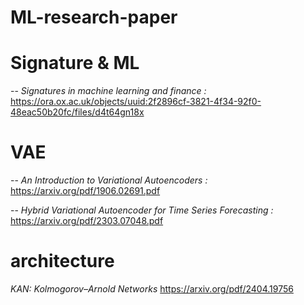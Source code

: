 # ML-research-paper

# Signature & ML

-- *Signatures in machine learning and finance :* https://ora.ox.ac.uk/objects/uuid:2f2896cf-3821-4f34-92f0-48eac50b20fc/files/d4t64gn18x

# VAE

-- *An Introduction to Variational Autoencoders :* https://arxiv.org/pdf/1906.02691.pdf

-- *Hybrid Variational Autoencoder for Time Series Forecasting :* https://arxiv.org/pdf/2303.07048.pdf

# architecture

*KAN: Kolmogorov–Arnold Networks* https://arxiv.org/pdf/2404.19756
